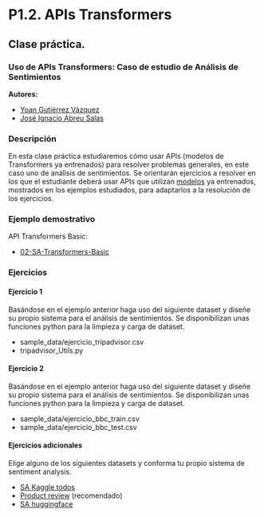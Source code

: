 P1.2. APIs Transformers
====================================

## **Clase práctica.**

### Uso de APIs Transformers: Caso de estudio de Análisis de Sentimientos

**Autores:**

- [Yoan Gutiérrez Vázquez][yoan]
- [José Ignacio Abreu Salas][abreu]

### Descripción

En esta clase práctica estudiaremos cómo usar APIs (modelos de Transformers ya entrenados) para resolver problemas generales, en este caso uno de análisis de sentimientos.
Se orientarán ejercicios a resolver en los que el estudiante deberá usar APIs que utilizan [modelos] ya entrenados, mostrados en los ejemplos estudiados, para adaptarlos a la resolución de los ejercicios.

### Ejemplo demostrativo

API Transformers Basic:

- [02-SA-Transformers-Basic]

### Ejercicios

#### Ejercicio 1

Basándose en el ejemplo anterior haga uso del siguiente dataset y diseñe su propio sistema para el análisis de sentimientos. Se disponibilizan unas funciones python para la limpieza y carga de dataset.

- sample_data/ejercicio_tripadvisor.csv
- tripadvisor_Utils.py

#### Ejercicio 2

Basándose en el ejemplo anterior haga uso del siguiente dataset y diseñe su propio sistema para el análisis de sentimientos. Se disponibilizan unas funciones python para la limpieza y carga de dataset.

- sample_data/ejercicio_bbc_train.csv
- sample_data/ejercicio_bbc_test.csv

#### Ejercicios adicionales

Elige alguno de los siguientes datasets y conforma tu propio sistema de sentiment analysis.

- [SA Kaggle todos][kaggle]
- [Product review][product] (recomendado)
- [SA huggingface][huggingface]

[huggingface]: https://huggingface.co/datasets?search=sentiment
[product]: https://www.kaggle.com/arbazkhan971/product-sentiment-analysis
[kaggle]: https://www.kaggle.com/search?q=sentiment+analysis+in%3Adatasets

[modelos]: https://huggingface.co/models
[02-SA-Transformers-Basic]: https://github.com/TeachingTextMining/TextClassification/tree/main/02-SA-Transformers-Basic

[yoan]: https://orcid.org/0000-0002-4052-7427
[abreu]: https://orcid.org/0000-0002-4637-4206